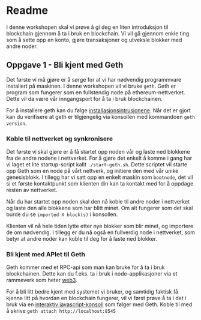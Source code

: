 # Readme

I denne workshopen skal vi prøve å gi deg en liten introduksjon til blockchain
gjennom å ta i bruk en blockchain. Vi vil gå gjennom enkle ting som å sette
opp en konto, gjøre transaksjoner og utveksle blokker med andre noder.

## Oppgave 1 - Bli kjent med Geth

Det første vi må gjøre er å sørge for at vi har nødvendig programmvare
installert på maskinen. I denne workshopen vil vi bruke `geth`. Geth
er program som fungerer som en fullstendig node på ethereum-nettverket.
Dette vil da være vår inngangsport for å ta i bruk blockchainen. 

For å installere geth kan du følge [installasjonsintrusjonene](https://github.com/ethereum/go-ethereum/wiki/Building-Ethereum). 
Når det er gjort kan du verifisere at geth er tilgjengelig via konsollen
med kommandoen `geth version`.

### Koble til nettverket og synkronisere

Det første vi skal gjøre er å få startet opp noden vår og laste ned blokkene
fra de andre nodene i nettverket. For å gjøre det enkelt å komme i gang
har vi laget et lite startup-script kallt `./start-geth.sh`. Dette scriptet
vil starte opp Geth som en node på vårt nettverk, og initiere den med vår
unike genesisblokk. I tillegg har vi satt opp en enkelt maskin som `bootnode`,
det vil si et første kontaktpunkt som klienten din kan ta kontakt med for å
oppdage resten av nettverket.

Når du har startet opp noden skal den nå koble til andre noder i nettverket og
laste den alle blokkene som har blitt minet. Om alt fungerer som det skal
burde du se `imported X block(s)` i konsollen.

Klienten vil nå hele tiden lytte etter nye blokker som blir minet, og
importere de om nødvendig. I tillegg er du nå også en fullverdig node i
nettverket, som betyr at andre noder kan koble til deg for å laste ned blokker.

### Bli kjent med APIet til Geth

Geth kommer med et RPC-api som man kan bruke for å ta i bruk blockchainen.
Dette kan du f.eks. ta i bruk i node-applikasjoner via et rammeverk som
heter [web3](https://github.com/ethereum/wiki/wiki/JavaScript-API).

For å bli litt bedre kjent med systemet vi bruker, og samtidig faktisk få
kjenne litt på hvordan en blockchain fungerer, vil vi først prøve å ta i
det i bruk via en [interaktiv javascript-konsoll](https://github.com/ethereum/go-ethereum/wiki/JavaScript-Console) 
som følger med Geth. Koble til med å skrive `geth attach http://localhost:8545`



